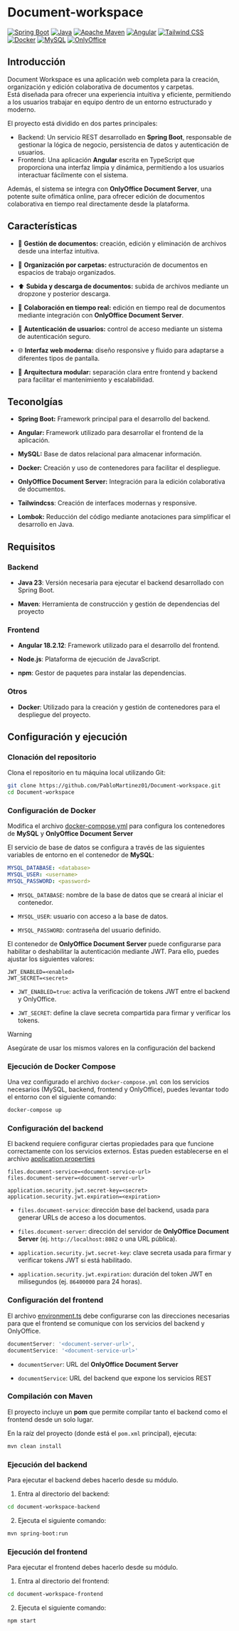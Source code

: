 

# Document-workspace

[![Spring Boot](https://img.shields.io/badge/Spring%20Boot-6DB33F?style=for-the-badge&logo=spring-boot&logoColor=white)](https://spring.io/projects/spring-boot)
[![Java](https://img.shields.io/badge/Java-ED8B00?style=for-the-badge&logo=openjdk&logoColor=white)](https://openjdk.org/)
[![Apache Maven](https://img.shields.io/badge/Maven-C71A36?style=for-the-badge&logo=apache-maven&logoColor=white)](https://maven.apache.org/)
[![Angular](https://img.shields.io/badge/Angular-DD0031?style=for-the-badge&logo=angular&logoColor=white)](https://angular.io/)
[![Tailwind CSS](https://img.shields.io/badge/Tailwind_CSS-38B2AC?style=for-the-badge&logo=tailwind-css&logoColor=white)](https://tailwindcss.com/)
[![Docker](https://img.shields.io/badge/Docker-2496ED?style=for-the-badge&logo=docker&logoColor=white)](https://www.docker.com/)
[![MySQL](https://img.shields.io/badge/MySQL-4479A1?style=for-the-badge&logo=mysql&logoColor=white)](https://www.mysql.com/)
[![OnlyOffice](https://img.shields.io/badge/OnlyOffice-00AEEF?style=for-the-badge&logo=onlyoffice&logoColor=white)](https://www.onlyoffice.com/)


## Introducción

Document Workspace es una aplicación web completa para la creación, organización y edición colaborativa de documentos y carpetas.     
Está diseñada para ofrecer una experiencia intuitiva y eficiente, permitiendo a los usuarios trabajar en equipo dentro de un entorno estructurado y moderno.

El proyecto está dividido en dos partes principales:
- Backend: Un servicio REST desarrollado en **Spring Boot**, responsable de gestionar la lógica de negocio, persistencia de datos y autenticación de usuarios.
- Frontend: Una aplicación **Angular** escrita en TypeScript que proporciona una interfaz limpia y dinámica, permitiendo a los usuarios interactuar fácilmente con el sistema.

Además, el sistema se integra con **OnlyOffice Document Server**, una potente suite ofimática online, para ofrecer edición de documentos colaborativa en tiempo real directamente desde la plataforma.

## Características

- 📄 **Gestión de documentos:** creación, edición y eliminación de archivos desde una interfaz intuitiva.

- 📁 **Organización por carpetas:** estructuración de documentos en espacios de trabajo organizados.

- ⬆️ **Subida y descarga de documentos:** subida de archivos mediante un dropzone y posterior descarga.

- 👥 **Colaboración en tiempo real:** edición en tiempo real de documentos mediante integración con **OnlyOffice Document Server**.

- 🔐 **Autenticación de usuarios:** control de acceso mediante un sistema de autenticación seguro.

- 🌐 **Interfaz web moderna:** diseño responsive y fluido para adaptarse a diferentes tipos de pantalla.

- 🚀 **Arquitectura modular:** separación clara entre frontend y backend para facilitar el mantenimiento y escalabilidad.

## Teconolgías

-   **Spring Boot:** Framework principal para el desarrollo del backend.

-    **Angular:** Framework utilizado para desarrollar el frontend de la aplicación.

-   **MySQL:** Base de datos relacional para almacenar información.

-   **Docker:** Creación y uso de contenedores para facilitar el despliegue.

-   **OnlyOffice Document Server:** Integración para la edición colaborativa de documentos.

-   **Tailwindcss**: Creación de interfaces modernas y responsive.

-   **Lombok:** Reducción del código mediante anotaciones para simplificar el desarrollo en Java.

## Requisitos

### Backend

-   **Java 23**: Versión necesaria para ejecutar el backend desarrollado con Spring Boot.

-   **Maven**: Herramienta de construcción y gestión de dependencias del proyecto


### Frontend

-   **Angular 18.2.12**: Framework utilizado para el desarrollo del frontend.

-   **Node.js**: Plataforma de ejecución de JavaScript.

-   **npm**: Gestor de paquetes para instalar las dependencias.

### Otros

-   **Docker**: Utilizado para la creación y gestión de contenedores para el despliegue del proyecto.

## Configuración y ejecución

### Clonación del repositorio

Clona el repositorio en tu máquina local utilizando Git:
```bash
git clone https://github.com/PabloMartinez01/Document-workspace.git
cd Document-workspace
```

### Configuración de Docker

Modifica el archivo [docker-compose.yml](./document-workspace-backend/docker-compose.yml) para configura los contenedores de **MySQL** y **OnlyOffice Document Server**

El servicio de base de datos se configura a través de las siguientes variables de entorno en el contenedor de **MySQL**:

```yaml
MYSQL_DATABASE: <database>
MYSQL_USER: <username>
MYSQL_PASSWORD: <password>
```

-   `MYSQL_DATABASE`: nombre de la base de datos que se creará al iniciar el contenedor.

-   `MYSQL_USER`: usuario con acceso a la base de datos.

-   `MYSQL_PASSWORD`: contraseña del usuario definido.

El contenedor de **OnlyOffice Document Server** puede configurarse para habilitar o deshabilitar la autenticación mediante JWT. Para ello, puedes ajustar los siguientes valores:

```properties
JWT_ENABLED=<enabled>
JWT_SECRET=<secret>
```

-   `JWT_ENABLED=true`: activa la verificación de tokens JWT entre el backend y OnlyOffice.

-   `JWT_SECRET`: define la clave secreta compartida para firmar y verificar los tokens.

> [!WARNING]
>Asegúrate de usar los mismos valores en la configuración del backend

### Ejecución de Docker Compose

Una vez configurado el archivo `docker-compose.yml` con los servicios necesarios (MySQL, backend, frontend y OnlyOffice), puedes levantar todo el entorno con el siguiente comando:

```bash
docker-compose up
```

### Configuración del backend

El backend requiere configurar ciertas propiedades para que funcione correctamente con los servicios externos. Estas pueden establecerse en el archivo [application.properties](./document-workspace-backend/src/main/resources/application.properties)

```properties
files.document-service=<document-service-url>
files.document-server=<document-server-url>

application.security.jwt.secret-key=<secret>
application.security.jwt.expiration=<expiration>
```

-   `files.document-service`: dirección base del backend, usada para generar URLs de acceso a los documentos.

-   `files.document-server`: dirección del servidor de **OnlyOffice Document Server** (ej. `http://localhost:8082` o una URL pública).

-   `application.security.jwt.secret-key`: clave secreta usada para firmar y verificar tokens JWT si está habilitado.

-   `application.security.jwt.expiration`: duración del token JWT en milisegundos (ej. `86400000` para 24 horas).

### Configuración del frontend

El archivo [environment.ts](./document-workspace-frontend/src/environments/environment.ts) debe configurarse con las direcciones necesarias para que el frontend se comunique con los servicios del backend y OnlyOffice.

```ts
documentServer: '<document-server-url>',
documentService: '<document-service-url>'
```

-   `documentServer`: URL del **OnlyOffice Document Server**

-   `documentService`: URL del backend que expone los servicios REST

### Compilación con Maven

El proyecto incluye un **pom** que permite compilar tanto el backend como el frontend desde un solo lugar.

En la raíz del proyecto (donde está el `pom.xml` principal), ejecuta:

```bash
mvn clean install
```

### Ejecución del backend

Para ejecutar el backend debes hacerlo desde su módulo.

1. Entra al directorio del backend:
```bash
cd document-workspace-backend
```
2. Ejecuta el siguiente comando:
```bash
mvn spring-boot:run
```

### Ejecución del frontend

Para ejecutar el frontend debes hacerlo desde su módulo.

1. Entra al directorio del frontend:
```bash
cd document-workspace-frontend
```
2. Ejecuta el siguiente comando:
```bash
npm start
```

